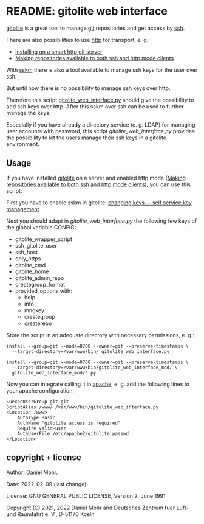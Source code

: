 # README: gitolite web interface

[gitolite](https://gitolite.com/gitolite/) is a great tool to manage
[git](https://git-scm.com/) repositories and get access by
[ssh](https://en.wikipedia.org/wiki/Secure_Shell_Protocol).

There are also possibilities to use
[http](https://en.wikipedia.org/wiki/Hypertext_Transfer_Protocol)
for transport, e. g.:

  * [installing on a smart http git server](https://gitolite.com/gitolite/http)
  * [Making repositories available to both ssh and http mode clients](https://gitolite.com/gitolite/contrib/ssh-and-http)

With [sskm](https://gitolite.com/gitolite/contrib/sskm) there is also a tool
available to manage ssh keys for the user over ssh.

But until now there is no possibility to manage ssh keys over http.

Therefore this script [gitolite_web_interface.py](gitolite_web_interface.py)
should give the possibility to add ssh keys over http. After this sskm over
ssh can be used to further manage the keys.

Especially if you have already a directory service (e. g. LDAP)
for managing user accounts with password, this script
*gitolite_web_interface.py* provides the possibility to let the users
manage their ssh keys in a gitolite environment.


## Usage

If you have installed [gitolite](https://gitolite.com/gitolite/) on a server
and enabled http mode
([Making repositories available to both ssh and http mode clients](https://gitolite.com/gitolite/contrib/ssh-and-http)),
you can use this script:

First you have to enable sskm in gitolite: [changing keys -- self service key management](https://gitolite.com/gitolite/contrib/sskm)

Next you should adapt in *gitolite_web_interface.py* the following few keys of
the global variable CONFIG:

  * gitolite_wrapper_script
  * ssh_gitolite_user
  * ssh_host
  * only_https
  * gitolite_cmd
  * gitolite_home
  * gitolite_admin_repo
  * creategroup_format
  * provided_options with:
    * help
	* info
	* mngkey
	* creategroup
	* createrepo

Store the script in an adequate directory with necessary permissions, e. g.:

    install --group=git --mode=0700 --owner=git --preserve-timestamps \ 
      --target-directory=/var/www/bin/ gitolite_web_interface.py

    install --group=git --mode=0700 --owner=git --preserve-timestamps \ 
      --target-directory=/var/www/bin/gitolite_web_interface_mod/ \
	  gitolite_web_interface_mod/*.py

Now you can integrate calling it in [apache](https://apache.org/),
e. g. add the following lines to your apache configuration:

    SuexecUserGroup git git
	ScriptAlias /www/ /var/www/bin/gitolite_web_interface.py
    <Location /www>
        AuthType Basic
        AuthName "gitolite access is required"
        Require valid-user
        AuthUserFile /etc/apache2/gitolite.passwd
    </Location>


## copyright + license

Author: Daniel Mohr.

Date: 2022-02-09 (last change).

License: GNU GENERAL PUBLIC LICENSE, Version 2, June 1991

Copyright (C) 2021, 2022 Daniel Mohr and Deutsches Zentrum fuer Luft- und Raumfahrt e. V., D-51170 Koeln
